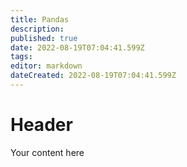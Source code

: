 ```yaml
---
title: Pandas
description: 
published: true
date: 2022-08-19T07:04:41.599Z
tags: 
editor: markdown
dateCreated: 2022-08-19T07:04:41.599Z
---
```


# Header
Your content here